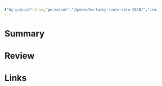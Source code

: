 ```yaml
---
{"dg-publish":true,"permalink":"/games/kentucky-route-zero-2020/","created":"2023-12-08","updated":"2023-12-08"}
---
```



# Summary

# Review

# Links
